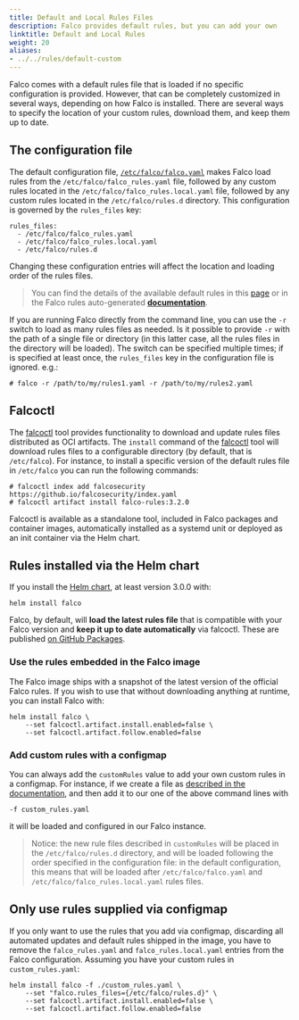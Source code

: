 ```yaml
---
title: Default and Local Rules Files
description: Falco provides default rules, but you can add your own
linktitle: Default and Local Rules
weight: 20
aliases:
- ../../rules/default-custom
---
```


Falco comes with a default rules file that is loaded if no specific configuration is provided. However, that can be completely customized in several ways, depending on how Falco is installed. There are several ways to specify the location of your custom rules, download them, and keep them up to date.

## The configuration file

The default configuration file, [`/etc/falco/falco.yaml`](https://github.com/falcosecurity/falco/blob/master/falco.yaml) makes Falco load rules from the `/etc/falco/falco_rules.yaml` file, followed by any custom rules located in the `/etc/falco/falco_rules.local.yaml` file, followed by any custom rules located in the `/etc/falco/rules.d` directory. This configuration is governed by the `rules_files` key:

```
rules_files:
  - /etc/falco/falco_rules.yaml
  - /etc/falco/falco_rules.local.yaml
  - /etc/falco/rules.d
```

Changing these configuration entries will affect the location and loading order of the rules files.

> You can find the details of the available default rules in this [page](/docs/reference/rules/default-rules/) or in the Falco rules auto-generated [**documentation**](https://falcosecurity.github.io/rules/).

If you are running Falco directly from the command line, you can use the `-r` switch to load as many rules files as needed. Is it possible to provide `-r` with the path of a single file or directory (in this latter case, all the rules files in the directory will be loaded). The switch can be specified multiple times; if is specified at least once, the `rules_files` key in the configuration file is ignored.
e.g.:

```
# falco -r /path/to/my/rules1.yaml -r /path/to/my/rules2.yaml
```

## Falcoctl

The [falcoctl](https://github.com/falcosecurity/falcoctl) tool provides functionality to download and update rules files distributed as OCI artifacts. The `install` command of the [falcoctl](https://github.com/falcosecurity/falcoctl) tool will download rules files to a configurable directory (by default, that is `/etc/falco`). For instance, to install a specific version of the default rules file in `/etc/falco` you can run the following commands:

```
# falcoctl index add falcosecurity https://github.io/falcosecurity/index.yaml
# falcoctl artifact install falco-rules:3.2.0
```

Falcoctl is available as a standalone tool, included in Falco packages and container images, automatically installed as a systemd unit or deployed as an init container via the Helm chart.

## Rules installed via the Helm chart

If you install the [Helm chart](https://github.com/falcosecurity/charts), at least version 3.0.0 with:

```
helm install falco
```

Falco, by default, will **load the latest rules file** that is compatible with your Falco version and **keep it up to date automatically** via falcoctl. These are published [on GitHub Packages](https://github.com/falcosecurity/rules/pkgs/container/rules%2Ffalco-rules).

### Use the rules embedded in the Falco image

The Falco image ships with a snapshot of the latest version of the official Falco rules. If you wish to use that without downloading anything at runtime, you can install Falco with:

```
helm install falco \
    --set falcoctl.artifact.install.enabled=false \
    --set falcoctl.artifact.follow.enabled=false
```

### Add custom rules with a configmap

You can always add the `customRules` value to add your own custom rules in a configmap. For instance, if we create a file as [described in the documentation](https://github.com/falcosecurity/charts/tree/master/charts/falco#loading-custom-rules), and then add it to our one of the above command lines with

```
-f custom_rules.yaml
```

it will be loaded and configured in our Falco instance.

> Notice: the new rule files described in `customRules` will be placed in the `/etc/falco/rules.d` directory, and will be loaded following the order specified in the configuration file: in the default configuration, this means that will be loaded after `/etc/falco/falco.yaml` and `/etc/falco/falco_rules.local.yaml` rules files.

## Only use rules supplied via configmap

If you only want to use the rules that you add via configmap, discarding all automated updates and default rules shipped in the image, you have to remove the `falco_rules.yaml` and `falco_rules.local.yaml` entries from the Falco configuration. Assuming you have your custom rules in `custom_rules.yaml`:

```
helm install falco -f ./custom_rules.yaml \
    --set "falco.rules_files={/etc/falco/rules.d}" \
    --set falcoctl.artifact.install.enabled=false \
    --set falcoctl.artifact.follow.enabled=false
```
